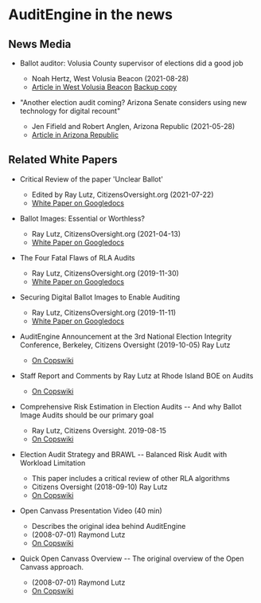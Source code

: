 # AuditEngine in the news

## News Media

- Ballot auditor: Volusia County supervisor of elections did a good job
    - Noah Hertz, West Volusia Beacon (2021-08-28)
    - [Article in West Volusia Beacon](https://beacononlinenews.com/2021/08/28/ballot-auditor-volusia-county-supervisor-of-elections-did-a-good-job/)
    [Backup copy](https://copswiki.org/Common/M1979)

- "Another election audit coming? Arizona Senate considers using new technology for digital recount"
    - Jen Fifield and Robert Anglen, Arizona Republic (2021-05-28)
    - [Article in Arizona Republic](https://www.azcentral.com/story/news/politics/elections/2021/05/28/arizona-senate-considers-using-new-technology-2nd-audit-maricopa-county-election/7478902002/)

## Related White Papers

- Critical Review of the paper 'Unclear Ballot'
    - Edited by Ray Lutz, CitizensOversight.org (2021-07-22)
    - [White Paper on Googledocs](https://docs.google.com/document/d/1NudWuO7pD2vU_zQZaYq9-eus6ugaEHqLa688bnZF444/edit?usp=sharing)

- Ballot Images: Essential or Worthless?
    - Ray Lutz, CitizensOversight.org (2021-04-13)
    - [White Paper on Googledocs](https://docs.google.com/document/d/19Q_yIb4fG62Ri9ZMmvsWcHsEMdoVqo76_Iyr7MbfWCM/edit?usp=sharing)

- The Four Fatal Flaws of RLA Audits
    - Ray Lutz, CitizensOversight.org (2019-11-30)
    - [White Paper on Googledocs](https://docs.google.com/document/d/1k5XbCLMGq4-TsDlc5CfoVouhI1v1QrAzOMN0r7hgTD0/edit?usp=sharing)

- Securing Digital Ballot Images to Enable Auditing 
    - Ray Lutz, CitizensOversight.org (2019-11-11)
    - [White Paper on Googledocs](https://docs.google.com/document/d/1tBS1VBjPINbVhsP4GvlxNCHKJSILmwWsExVJJ0CmQ6U/edit?usp=sharing)

- AuditEngine Announcement at the 3rd National Election Integrity Conference, Berkeley, Citizens Oversight (2019-10-05) Ray Lutz
    - [On Copswiki](https://copswiki.org/Common/M1928)

- Staff Report and Comments by Ray Lutz at Rhode Island BOE on Audits
    - [On Copswiki](https://copswiki.org/Common/M1926)

- Comprehensive Risk Estimation in Election Audits -- And why Ballot Image Audits should be our primary goal
    - Ray Lutz, Citizens Oversight. 2019-08-15
    - [On Copswiki](https://www.copswiki.org/Common/M1913)

- Election Audit Strategy and BRAWL -- Balanced Risk Audit with Workload Limitation
    - This paper includes a critical review of other RLA algorithms
    - Citizens Oversight (2018-09-10) Ray Lutz
    - [On Copswiki](https://copswiki.org/Common/M1879)

- Open Canvass Presentation Video (40 min)
    - Describes the original idea behind AuditEngine
    - (2008-07-01) Raymond Lutz
    - [On Copswiki](https://copswiki.org/Common/M546)

- Quick Open Canvass Overview -- The original overview of the Open Canvass approach.
    - (2008-07-01) Raymond Lutz
    - [On Copswiki](https://copswiki.org/Common/QuickOpenCanvassOverview)
